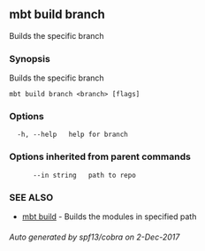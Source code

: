 ## mbt build branch

Builds the specific branch

### Synopsis


Builds the specific branch

```
mbt build branch <branch> [flags]
```

### Options

```
  -h, --help   help for branch
```

### Options inherited from parent commands

```
      --in string   path to repo
```

### SEE ALSO
* [mbt build](mbt_build.md)	 - Builds the modules in specified path

###### Auto generated by spf13/cobra on 2-Dec-2017

